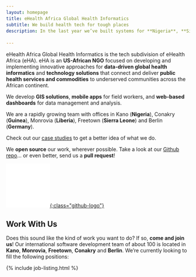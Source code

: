 ```yaml
---
layout: homepage
title: eHealth Africa Global Health Informatics
subtitle: We build health tech for tough places
description: In the last year we’ve built systems for **Nigeria**, **Sierra Leone**, **Guinea** and **Liberia** that have helped tackle **Ebola**, **Polio**, **Sleeping Sickness** and **vaccine management**.

---
```


<section class="intro">

eHealth Africa Global Health Informatics is the tech subdivision of eHealth Africa (eHA). eHA is an **US-African NGO** focused on developing and implementing innovative approaches for **data-driven global health informatics** and **technology solutions** that connect and deliver **public health services and commodities** to underserved communities across the African continent. 

We develop **GIS solutions**, **mobile apps** for field workers, and **web-based dashboards** for data management and analysis.

We are a rapidly growing team with offices in Kano (**Nigeria**), Conakry (**Guinea**), Monrovia (**Liberia**), Freetown (**Sierra Leone**) and Berlin (**Germany**).

Check out our [case studies](/case-studies.html) to get a better idea of what we do.

</section>
<section class="open-source">

We **open source** our work, wherever possible. Take a look at our [Github repo](https://github.com/eHealthAfrica/)… or even better, send us a **pull request**!

[![Github logo](/img/github-white.png){:class="github-logo"}](https://github.com/eHealthAfrica/)

</section>
<section class="jobs">

# <a name="jobs">Work With Us</a>

Does this sound like the kind of work you want to do? If so, **come and join us**! Our international software development team of about 100 is located in **Kano**, **Monrovia**, **Freetown**, **Conakry** and **Berlin**. We’re currently looking to fill the following positions:

{% include job-listing.html %}

</section>

